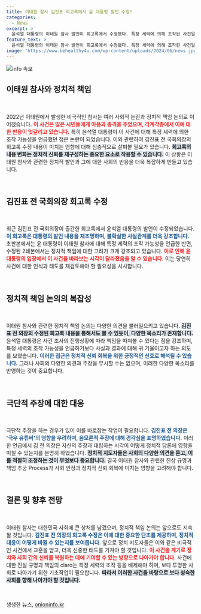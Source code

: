 ```yaml
---
title: 이태원 참사 김진표 회고록에서 윤 대통령 발언 수정!
categories:
  - News
excerpt: >
  윤석열 대통령의 이태원 참사 발언이 회고록에서 수정됐다. 특정 세력에 의해 조작된 사건일 가능성에서 극단적 주장하는 경우로 변화하며 파장을 불러일으키고 있다. 정치적 책임 논의 속에 진실은 어디에? 클릭해 자세히 알아보세요!
feature_text: >
  윤석열 대통령의 이태원 참사 발언이 회고록에서 수정됐다. 특정 세력에 의해 조작된 사건일 가능성에서 극단적 주장하는 경우로 변화하며 파장을 불러일으키고 있다. 정치적 책임 논의 속에 진실은 어디에? 클릭해 자세히 알아보세요!
image: 'https://www.behealthy4u.com/wp-content/uploads/2024/06/news.jpg'
---
```


<p><img src="https://www.behealthy4u.com/wp-content/uploads/2024/06/news.jpg" alt="info 속보" /></p>

<h2 data-ke-size="size26">이태원 참사와 정치적 책임</h2>

<p data-ke-size="size16">&nbsp;</p>

<p data-ke-size="size16">2022년 이태원에서 발생한 비극적인 참사는 여러 사회적 논란과 정치적 책임 논의로 이어졌습니다. <b><span style="color: #ee2323;">이 사건은 많은 시민들에게 아픔과 충격을 주었으며, 각계각층에서 이에 대한 반응이 엇갈리고 있습니다.</span></b> 특히 윤석열 대통령이 이 사건에 대해 특정 세력에 의한 조작 가능성을 언급했던 점은 논란이 되었습니다. 이와 관련하여 김진표 전 국회의장의 회고록 수정 내용이 미치는 영향에 대해 심층적으로 살펴볼 필요가 있습니다. <b><span style="background-color: #21538527;">회고록의 내용 변화는 정치적 신뢰를 재구성하는 중요한 요소로 작용할 수 있습니다.</span></b> 이 상황은 이태원 참사와 관련한 정치적 발언과 그에 대한 사회의 반응을 더욱 복잡하게 만들고 있습니다.</p>

<p data-ke-size="size16">&nbsp;</p>

<h2 data-ke-size="size26">김진표 전 국회의장 회고록 수정</h2>

<p data-ke-size="size16">&nbsp;</p>

<p data-ke-size="size16">최근 김진표 전 국회의장이 출간한 회고록에서 윤석열 대통령의 발언이 수정되었습니다. <b><span style="color: #1a5490;">이 회고록은 대통령의 발언 내용을 재조명하며, 불확실한 사실관계를 더욱 강조합니다.</span></b> 초판본에서는 윤 대통령이 이태원 참사에 대해 특정 세력의 조작 가능성을 언급한 반면, 수정된 2쇄본에서는 정치적 책임에 대한 고려가 크게 강조되고 있습니다. <b><span style="color: #ee2323;">이로 인해 윤 대통령의 입장에서 이 사건을 바라보는 시각이 달라졌음을 알 수 있습니다.</span></b> 이는 당연히 사건에 대한 인식과 태도를 재검토해야 할 필요성을 시사합니다.</p>

<p data-ke-size="size16">&nbsp;</p>

<h2 data-ke-size="size26">정치적 책임 논의의 복잡성</h2>

<p data-ke-size="size16">&nbsp;</p>

<p data-ke-size="size16">이태원 참사와 관련한 정치적 책임 논의는 다양한 의견을 불러일으키고 있습니다. <b><span style="background-color: #21538527;">김진표 전 의장의 수정된 회고록 내용을 통해서도 볼 수 있듯이, 다양한 목소리가 존재합니다.</span></b> 윤석열 대통령은 사건 조사의 진행상황에 따라 책임을 따져볼 수 있다는 점을 강조하며, 특정 세력의 조작 가능성을 언급하기보다 사실과 결과에 대해 귀 기울이고자 하는 의도를 보였습니다. <b><span style="color: #1a5490;">이러한 접근은 정치적 신뢰 회복을 위한 긍정적인 신호로 해석될 수 있습니다.</span></b> 그러나 사회의 다양한 의견과 주장을 무시할 수는 없으며, 이러한 다양한 목소리를 반영하는 것이 중요합니다.</p>

<p data-ke-size="size16">&nbsp;</p>

<h2 data-ke-size="size26">극단적 주장에 대한 대응</h2>

<p data-ke-size="size16">&nbsp;</p>

<p data-ke-size="size16">극단적 주장을 하는 경우가 있어 이를 바로잡는 작업이 필요합니다. <b><span style="color: #1a5490;">김진표 전 의장은 '극우 유튜버'의 영향을 우려하며, 음모론적 주장에 대해 경각심을 표명하였습니다.</span></b> 이러한 언급에서 김 전 의장은 자신의 주장과 대립하는 시각이 어떻게 정치적 담론에 영향을 미칠 수 있는지를 분명히 하였습니다. <b><span style="background-color: #21538527;">정치적 지도자들은 사회의 다양한 의견을 듣고, 이를 적절히 조정하는 것이 무엇보다 중요합니다.</span></b> 결국 이태원 참사와 관련한 진상 규명과 책임 추궁 Process가 사회 안정과 정치적 신뢰 회복에 미치는 영향을 고려해야 합니다.</p>

<p data-ke-size="size16">&nbsp;</p>

<h2 data-ke-size="size26">결론 및 향후 전망</h2>

<p data-ke-size="size16">&nbsp;</p>

<p data-ke-size="size16">이태원 참사는 대한민국 사회에 큰 상처를 남겼으며, 정치적 책임 논의는 앞으로도 지속될 것입니다. <b><span style="color: #1a5490;">김진표 전 의장의 회고록 수정은 이에 대한 중요한 단초를 제공하며, 정치적 대응이 어떻게 바뀔 수 있는지를 보여줍니다.</span></b> 앞으로 정치 지도자들은 이와 같은 비극적인 사건에서 교훈을 얻고, 더욱 신중한 태도를 가져야 할 것입니다. <b><span style="color: #ee2323;">이 사건을 계기로 정치와 사회 간의 신뢰를 복원하는 데에 기여할 수 있는 방향으로 나아가야 합니다.</span></b> 사건에 대한 진실 규명과 책임의 claro는 특정 세력의 조작 등을 배제해야 하며, 보다 투명한 사회로 나아가기 위한 기초작업이 필요합니다. <b><span style="background-color: #21538527;">따라서 이러한 사건을 바탕으로 보다 성숙한 사회를 향해 나아가야 할 것입니다.</span></b></p>

<p data-ke-size="size16">&nbsp;</p>
생생한 뉴스, <a href="https://onioninfo.kr" rel="dofollow">onioninfo.kr</a>


